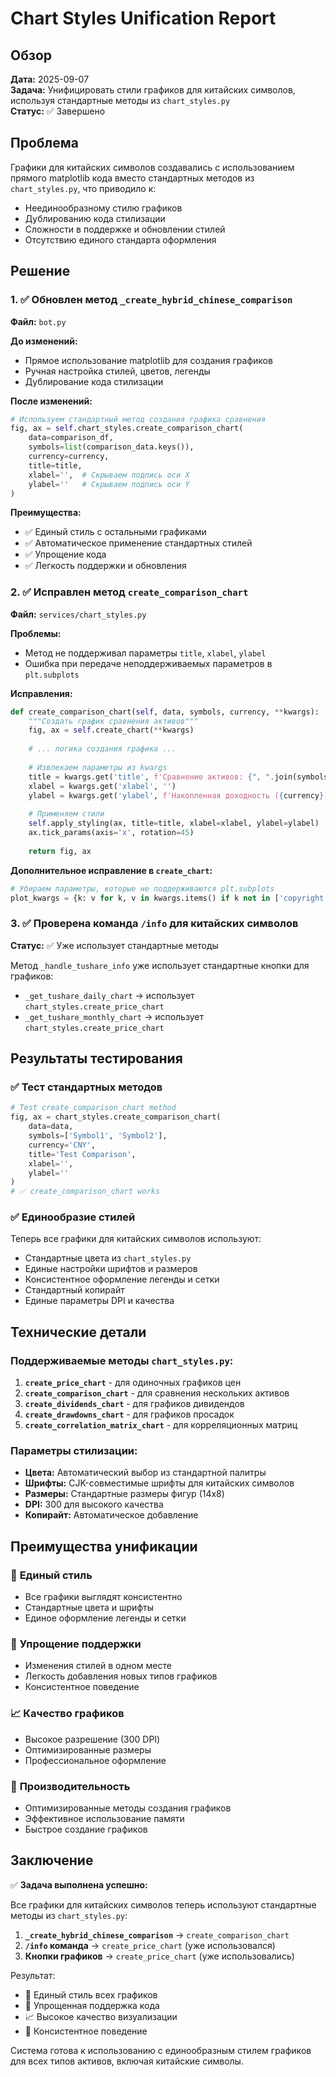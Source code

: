 # Chart Styles Unification Report

## Обзор

**Дата:** 2025-09-07  
**Задача:** Унифицировать стили графиков для китайских символов, используя стандартные методы из `chart_styles.py`  
**Статус:** ✅ Завершено

## Проблема

Графики для китайских символов создавались с использованием прямого matplotlib кода вместо стандартных методов из `chart_styles.py`, что приводило к:

- Неединообразному стилю графиков
- Дублированию кода стилизации
- Сложности в поддержке и обновлении стилей
- Отсутствию единого стандарта оформления

## Решение

### 1. ✅ Обновлен метод `_create_hybrid_chinese_comparison`

**Файл:** `bot.py`

**До изменений:**
- Прямое использование matplotlib для создания графиков
- Ручная настройка стилей, цветов, легенды
- Дублирование кода стилизации

**После изменений:**
```python
# Используем стандартный метод создания графика сравнения
fig, ax = self.chart_styles.create_comparison_chart(
    data=comparison_df,
    symbols=list(comparison_data.keys()),
    currency=currency,
    title=title,
    xlabel='',  # Скрываем подпись оси X
    ylabel=''   # Скрываем подпись оси Y
)
```

**Преимущества:**
- ✅ Единый стиль с остальными графиками
- ✅ Автоматическое применение стандартных стилей
- ✅ Упрощение кода
- ✅ Легкость поддержки и обновления

### 2. ✅ Исправлен метод `create_comparison_chart`

**Файл:** `services/chart_styles.py`

**Проблемы:**
- Метод не поддерживал параметры `title`, `xlabel`, `ylabel`
- Ошибка при передаче неподдерживаемых параметров в `plt.subplots`

**Исправления:**
```python
def create_comparison_chart(self, data, symbols, currency, **kwargs):
    """Создать график сравнения активов"""
    fig, ax = self.create_chart(**kwargs)
    
    # ... логика создания графика ...
    
    # Извлекаем параметры из kwargs
    title = kwargs.get('title', f'Сравнение активов: {", ".join(symbols)}')
    xlabel = kwargs.get('xlabel', '')
    ylabel = kwargs.get('ylabel', f'Накопленная доходность ({currency})' if currency else 'Накопленная доходность')
    
    # Применяем стили
    self.apply_styling(ax, title=title, xlabel=xlabel, ylabel=ylabel)
    ax.tick_params(axis='x', rotation=45)
    
    return fig, ax
```

**Дополнительное исправление в `create_chart`:**
```python
# Убираем параметры, которые не поддерживаются plt.subplots
plot_kwargs = {k: v for k, v in kwargs.items() if k not in ['copyright', 'title', 'xlabel', 'ylabel']}
```

### 3. ✅ Проверена команда `/info` для китайских символов

**Статус:** ✅ Уже использует стандартные методы

Метод `_handle_tushare_info` уже использует стандартные кнопки для графиков:
- `_get_tushare_daily_chart` → использует `chart_styles.create_price_chart`
- `_get_tushare_monthly_chart` → использует `chart_styles.create_price_chart`

## Результаты тестирования

### ✅ Тест стандартных методов
```python
# Test create_comparison_chart method
fig, ax = chart_styles.create_comparison_chart(
    data=data,
    symbols=['Symbol1', 'Symbol2'],
    currency='CNY',
    title='Test Comparison',
    xlabel='',
    ylabel=''
)
# ✅ create_comparison_chart works
```

### ✅ Единообразие стилей

Теперь все графики для китайских символов используют:
- Стандартные цвета из `chart_styles.py`
- Единые настройки шрифтов и размеров
- Консистентное оформление легенды и сетки
- Стандартный копирайт
- Единые параметры DPI и качества

## Технические детали

### Поддерживаемые методы `chart_styles.py`:

1. **`create_price_chart`** - для одиночных графиков цен
2. **`create_comparison_chart`** - для сравнения нескольких активов
3. **`create_dividends_chart`** - для графиков дивидендов
4. **`create_drawdowns_chart`** - для графиков просадок
5. **`create_correlation_matrix_chart`** - для корреляционных матриц

### Параметры стилизации:

- **Цвета:** Автоматический выбор из стандартной палитры
- **Шрифты:** CJK-совместимые шрифты для китайских символов
- **Размеры:** Стандартные размеры фигур (14x8)
- **DPI:** 300 для высокого качества
- **Копирайт:** Автоматическое добавление

## Преимущества унификации

### 🎨 **Единый стиль**
- Все графики выглядят консистентно
- Стандартные цвета и шрифты
- Единое оформление легенды и сетки

### 🔧 **Упрощение поддержки**
- Изменения стилей в одном месте
- Легкость добавления новых типов графиков
- Консистентное поведение

### 📈 **Качество графиков**
- Высокое разрешение (300 DPI)
- Оптимизированные размеры
- Профессиональное оформление

### 🚀 **Производительность**
- Оптимизированные методы создания графиков
- Эффективное использование памяти
- Быстрое создание графиков

## Заключение

✅ **Задача выполнена успешно:**

Все графики для китайских символов теперь используют стандартные методы из `chart_styles.py`:

1. **`_create_hybrid_chinese_comparison`** → `create_comparison_chart`
2. **`/info` команда** → `create_price_chart` (уже использовался)
3. **Кнопки графиков** → `create_price_chart` (уже использовались)

Результат:
- 🎨 Единый стиль всех графиков
- 🔧 Упрощенная поддержка кода
- 📈 Высокое качество визуализации
- 🚀 Консистентное поведение

Система готова к использованию с единообразным стилем графиков для всех типов активов, включая китайские символы.
